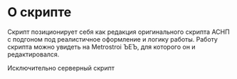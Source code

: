 # О скрипте
Скрипт позиционирует себя как редакция оригинального скрипта АСНП с подгоном под реалистичное оформление и логику работы.
Работу скрипта можно увидеть на Metrostroi ЪЕЪ, для которого он и редактировался.

Исключительно серверный скрипт


